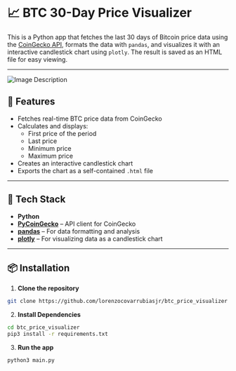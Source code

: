 # 📈 BTC 30-Day Price Visualizer

This is a Python app that fetches the last 30 days of Bitcoin price data using the [CoinGecko API](https://www.coingecko.com/en/api), formats the data with `pandas`, and visualizes it with an interactive candlestick chart using `plotly`. The result is saved as an HTML file for easy viewing.

---
![Image Description](https://live.staticflickr.com/65535/54553957322_c5cb624134_b.jpg)

## 🚀 Features

- Fetches real-time BTC price data from CoinGecko
- Calculates and displays:
  - First price of the period
  - Last price
  - Minimum price
  - Maximum price
- Creates an interactive candlestick chart
- Exports the chart as a self-contained `.html` file

---

## 🧰 Tech Stack

- **Python**
- **[PyCoinGecko](https://pypi.org/project/pycoingecko/)** – API client for CoinGecko
- **[pandas](https://pandas.pydata.org/)** – For data formatting and analysis
- **[plotly](https://plotly.com/python/)** – For visualizing data as a candlestick chart

---

## 📦 Installation

1. **Clone the repository**
```bash
git clone https://github.com/lorenzocovarrubiasjr/btc_price_visualizer
```

2. **Install Dependencies** 
```bash
cd btc_price_visualizer
pip3 install -r requirements.txt
```

3. **Run the app**
```bash
python3 main.py
```